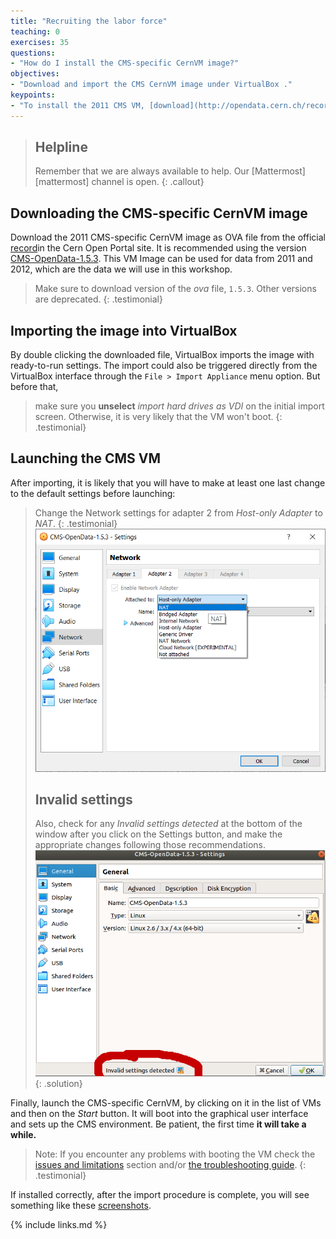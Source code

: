 ```yaml
---
title: "Recruiting the labor force"
teaching: 0
exercises: 35
questions:
- "How do I install the CMS-specific CernVM image?"
objectives:
- "Download and import the CMS CernVM image under VirtualBox ."
keypoints:
- "To install the 2011 CMS VM, [download](http://opendata.cern.ch/record/252/files/CMS-OpenData-1.5.3.ova) the appropriate VM image (version 1.5.3), import it into VirtualBox and launch it."  
---
```

> ## Helpline
>
> Remember that we are always available to help.  Our [Mattermost][mattermost] channel is open.
{: .callout}

## Downloading the CMS-specific CernVM image

Download the 2011 CMS-specific CernVM image as OVA file from the official [record](http://opendata.cern.ch/record/252)in the Cern Open Portal site. It is recommended using the version [CMS-OpenData-1.5.3](http://opendata.cern.ch/record/252/files/CMS-OpenData-1.5.3.ova). This VM Image can be used for data from 2011 and 2012, which are the data we will use in this workshop.

> Make sure to download version of the *ova* file, `1.5.3`.  Other versions are deprecated.
{: .testimonial}

## Importing the image into VirtualBox

By double clicking the downloaded file, VirtualBox imports the image with ready-to-run settings.  The import could also be triggered directly from the VirtualBox interface through the `File > Import Appliance` menu option.  But before that,

> make sure you **unselect** *import hard drives as VDI* on the initial import screen.  Otherwise, it is very likely that the VM won't boot.
{: .testimonial}

## Launching the CMS VM

After importing, it is likely that you will have to make at least one last change to the default settings before launching:

> Change the Network settings for adapter 2 from *Host-only Adapter* to *NAT*.
{: .testimonial}
![](../fig/nat.png)
> ## Invalid settings
>
>Also, check for any *Invalid settings detected* at the bottom of the window after you click on the Settings button, and make the appropriate changes following those recommendations.
> ![](../fig/vboxsettings.png)
{: .solution}

Finally, launch the CMS-specific CernVM, by clicking on it in the list of VMs and then on the *Start* button.  It will boot into the graphical user interface and sets up the CMS environment. Be patient, the first time **it will take a while.**

> Note: If you encounter any problems with booting the VM check the [issues and limitations](http://opendata.cern.ch/docs/cms-virtual-machine-2011#issue) section and/or [the troubleshooting guide](http://opendata.cern.ch/docs/cms-guide-troubleshooting).
{: .testimonial}

If installed correctly, after the import procedure is complete, you will see something like these [screenshots](https://www.virtualbox.org/wiki/Screenshots).

{% include links.md %}
